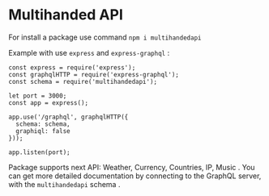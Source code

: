 # Multihanded API

For install a package use command ```npm i multihandedapi```

Example with use ```express``` and ```express-graphql``` :
```
const express = require('express');
const graphqlHTTP = require('express-graphql');
const schema = require('multihandedapi');

let port = 3000;
const app = express();

app.use('/graphql', graphqlHTTP({
  schema: schema,
  graphiql: false
}));

app.listen(port);
```

Package supports next API:  Weather, Currency, Countries, IP, Music .
You can get more detailed documentation by connecting to the GraphQL server, with the ```multihandedapi``` schema .
